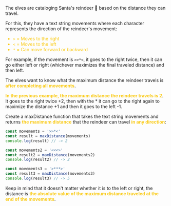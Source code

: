 The elves are cataloging Santa's reindeer 🦌 based on the distance they can travel.

For this, they have a text string movements where each character represents the direction of the reindeer's movement:

<ul>
  <li style="color: #faca15"><code>></code> = Moves to the right</li>
  <li style="color: #faca15"><code><</code> = Moves to the left</li>
  <li style="color: #faca15"><code>*</code> = Can move forward or backward</li>
</ul>

For example, if the movement is `>>*<`, it goes to the right twice, then it can go either left or right (whichever maximizes the final traveled distance) and then left.

The elves want to know what the maximum distance the reindeer travels is <strong style="color: #faca15">after completing all movements</strong>.

<strong style="color: #faca15">In the previous example, the maximum distance the reindeer travels is 2</strong>. It goes to the right twice +2, then with the * it can go to the right again to maximize the distance +1 and then it goes to the left -1.

Create a maxDistance function that takes the text string movements and returns <strong style="color: #faca15">the maximum distance</strong> that the reindeer can travel <strong style="color: #faca15">in any direction</strong>:

```js
const movements = '>>*<'
const result = maxDistance(movements)
console.log(result) // -> 2

const movements2 = '<<<>'
const result2 = maxDistance(movements2)
console.log(result2) // -> 2

const movements3 = '>***>'
const result3 = maxDistance(movements3)
console.log(result3) // -> 5
```

Keep in mind that it doesn't matter whether it is to the left or right, the distance is <strong style="color: #faca15">the absolute value of the maximum distance traveled at the end of the movements</strong>.
